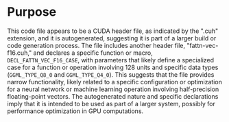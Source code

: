 # Purpose
This code file appears to be a CUDA header file, as indicated by the ".cuh" extension, and it is autogenerated, suggesting it is part of a larger build or code generation process. The file includes another header file, "fattn-vec-f16.cuh," and declares a specific function or macro, `DECL_FATTN_VEC_F16_CASE`, with parameters that likely define a specialized case for a function or operation involving 128 units and specific data types (`GGML_TYPE_Q8_0` and `GGML_TYPE_Q4_0`). This suggests that the file provides narrow functionality, likely related to a specific configuration or optimization for a neural network or machine learning operation involving half-precision floating-point vectors. The autogenerated nature and specific declarations imply that it is intended to be used as part of a larger system, possibly for performance optimization in GPU computations.
